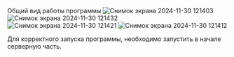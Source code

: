 Общий вид работы программы
![Снимок экрана 2024-11-30 121403](https://github.com/user-attachments/assets/f905935a-7579-44b7-9154-fd4bc32a024d)
![Снимок экрана 2024-11-30 121432](https://github.com/user-attachments/assets/21f12c39-0376-4331-a4ef-2bbb62ab1759)
![Снимок экрана 2024-11-30 121421](https://github.com/user-attachments/assets/f17be34b-6836-4084-aa88-e348b200ced2)
![Снимок экрана 2024-11-30 121412](https://github.com/user-attachments/assets/903b7b16-9874-46b7-aea7-a869302adefc)

Для корректного запуска программы, необходимо запустить в начале серверную часть.
